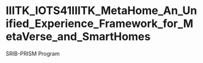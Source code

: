 # IIITK_IOTS41IIITK_MetaHome_An_Unified_Experience_Framework_for_MetaVerse_and_SmartHomes
SRIB-PRISM Program
